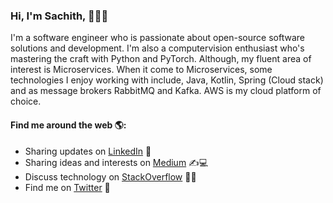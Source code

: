 ### Hi, I'm Sachith, 👋🧑‍💻

I'm a software engineer who is passionate about open-source software solutions and development. I'm also a computervision enthusiast who's mastering the craft with Python and PyTorch. Although, my fluent area of interest is Microservices. When it come to Microservices, some technologies I enjoy working with include, Java, Kotlin, Spring (Cloud stack) and as message brokers RabbitMQ and Kafka. AWS is my cloud platform of choice.

#### Find me around the web 🌎:

  * Sharing updates on [LinkedIn](https://www.linkedin.com/in/sachithdickwella/) 👦
  * Sharing ideas and interests on [Medium](https://medium.com/@sachith.prasanna90) ✍️💻
  * Discuss technology on [StackOverflow](https://stackoverflow.com/users/2028671/sachith-dickwella) 🧑‍🤝‍
  * Find me on [Twitter](https://twitter.com/sachithpd) 🙊
  
